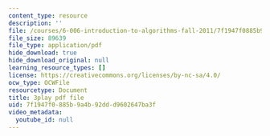 ```yaml
---
content_type: resource
description: ''
file: /courses/6-006-introduction-to-algorithms-fall-2011/7f1947f0885b9a4b92ddd9602647ba3f_oRpERQA4Vik.pdf
file_size: 89639
file_type: application/pdf
hide_download: true
hide_download_original: null
learning_resource_types: []
license: https://creativecommons.org/licenses/by-nc-sa/4.0/
ocw_type: OCWFile
resourcetype: Document
title: 3play pdf file
uid: 7f1947f0-885b-9a4b-92dd-d9602647ba3f
video_metadata:
  youtube_id: null
---
```

